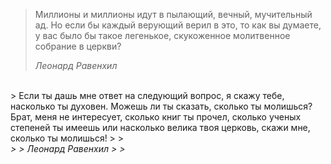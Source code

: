 > Миллионы и миллионы идут в пылающий, вечный, мучительный ад. Но если бы каждый верующий верил в это, то как вы думаете, у вас было бы такое легенькое, скукоженное молитвенное собрание в церкви?
> 
> <footer><cite>
> 
> Леонард Равенхил
> 
> </cite></footer>

<br>
> Если ты дашь мне ответ на следующий вопрос, я скажу тебе, насколько ты духовен. Можешь ли ты сказать, сколько ты молишься? Брат, меня не интересует, сколько книг ты прочел, сколько ученых степеней ты имеешь или насколько велика твоя церковь, скажи мне, сколько ты молишься!
> 
> <footer><cite>
> 
> Леонард Равенхил
> 
> </cite></footer>

<br>